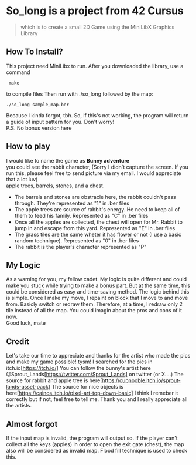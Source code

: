 # So_long is a project from 42 Cursus
> which is to create a small 2D Game using the MiniLibX Graphics Library
## How To Install?
This project need MiniLibx to run.
After you downloaded the library, use a command
```
 make
```
to compile files
Then run with ./so_long followed by the map:
```
./so_long sample_map.ber
```
Because I kinda forgot, tbh. So, if this's not working, the program will return a guide of input pattern for you. Don't worry!<br>
P.S. No bonus version here

## How to play
I would like to name the game as **Bunny adventure**<br>
you could see the rabbit character, (Sorry I didn't capture the screen. If you run this, please feel free to send picture via my email. I would appreciate that a lot luv)<br>
apple trees, barrels, stones, and a chest.<br>
- The barrels and stones are obstracle here, the rabbit couldn't pass through. They're represented as "1" in .ber files
- The apple trees are source of rabbit's energy. He need to keep all of them to feed his family. Represented as "C" in .ber files
- Once all the apples are collected, the chest will open for Mr. Rabbit to jump in and escape from this yard. Represented as "E" in .ber files
- The grass tiles are the same wheter it has flower or not (I use a basic random technique). Represented as "0" in .ber files
- The rabbit is the player's character represented as "P"

## My Logic
As a warning for you, my fellow cadet. My logic is quite different and could make you stuck while trying to make a bonus part. But at the same time, this could be considered as easy and time-saving method.
The logic behind this is simple. Once I make my move, I repaint on block that I move to and move from. Basicly switch or redraw them. Therefore, at a time, I redraw only 2 tile instead of all the map.
You could imagin about the pros and cons of it now. <br>
Good luck, mate

## Credit
Let's take our time to appreciate and thanks for the artist who made the pics and make my game possible! tysm! I searched for the pics in itch.io[https://itch.io/]
You can follow the bunny's artist here @Sprout_Lands[https://twitter.com/Sprout_Lands] on twitter (or X....)
The source for rabbit and apple tree is here[https://cupnooble.itch.io/sprout-lands-asset-pack]
The source for nice objects is here[https://cainos.itch.io/pixel-art-top-down-basic]
I think I remeber it correctly but if not, feel free to tell me.
Thank you and I really appreciate all the artists.

## Almost forgot
If the input map is invalid, the program will output so. If the player can't collect all the keys (apples) in order to open the exit gate (chest), the map also will be considered as invalid map.
Flood fill technique is used to check this.

